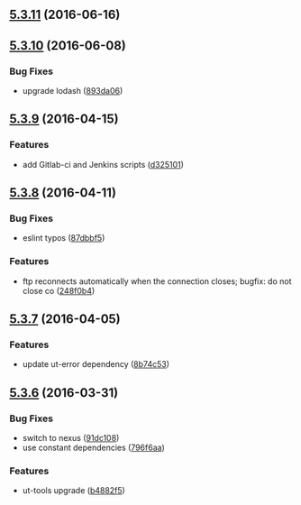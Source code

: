 <a name="5.3.11"></a>
## [5.3.11](https://git.softwaregroup-bg.com/ut5/ut-port-ftp/compare/v5.3.10...v5.3.11) (2016-06-16)



<a name="5.3.10"></a>
## [5.3.10](https://git.softwaregroup-bg.com/ut5/ut-port-ftp/compare/v5.3.9...v5.3.10) (2016-06-08)


### Bug Fixes

* upgrade lodash ([893da06](https://git.softwaregroup-bg.com/ut5/ut-port-ftp/commit/893da06))



<a name="5.3.9"></a>
## [5.3.9](https://git.softwaregroup-bg.com/ut5/ut-port-ftp/compare/v5.3.8...v5.3.9) (2016-04-15)


### Features

* add Gitlab-ci and Jenkins scripts ([d325101](https://git.softwaregroup-bg.com/ut5/ut-port-ftp/commit/d325101))



<a name="5.3.8"></a>
## [5.3.8](https://git.softwaregroup-bg.com/ut5/ut-port-ftp/compare/v5.3.7...v5.3.8) (2016-04-11)


### Bug Fixes

* eslint typos ([87dbbf5](https://git.softwaregroup-bg.com/ut5/ut-port-ftp/commit/87dbbf5))

### Features

* ftp reconnects automatically when the connection closes; bugfix: do not close co ([248f0b4](https://git.softwaregroup-bg.com/ut5/ut-port-ftp/commit/248f0b4))



<a name="5.3.7"></a>
## [5.3.7](https://git.softwaregroup-bg.com/ut5/ut-port-ftp/compare/v5.3.6...v5.3.7) (2016-04-05)


### Features

* update ut-error dependency ([8b74c53](https://git.softwaregroup-bg.com/ut5/ut-port-ftp/commit/8b74c53))



<a name="5.3.6"></a>
## [5.3.6](https://git.softwaregroup-bg.com/ut5/ut-port-ftp/compare/v5.3.4...v5.3.6) (2016-03-31)


### Bug Fixes

* switch to nexus ([91dc108](https://git.softwaregroup-bg.com/ut5/ut-port-ftp/commit/91dc108))
* use constant dependencies ([796f6aa](https://git.softwaregroup-bg.com/ut5/ut-port-ftp/commit/796f6aa))

### Features

* ut-tools upgrade ([b4882f5](https://git.softwaregroup-bg.com/ut5/ut-port-ftp/commit/b4882f5))



